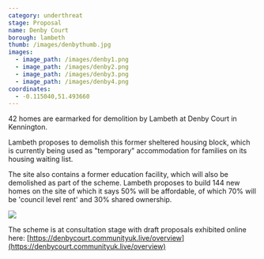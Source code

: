 ```yaml
---
category: underthreat
stage: Proposal 
name: Denby Court 
borough: lambeth
thumb: /images/denbythumb.jpg
images:
  - image_path: /images/denby1.png
  - image_path: /images/denby2.png
  - image_path: /images/denby3.png
  - image_path: /images/denby4.png
coordinates: 
  - -0.115040,51.493660
---
```

42 homes are earmarked for demolition by Lambeth at Denby Court in Kennington.

Lambeth proposes to demolish this former sheltered housing block, which is currently being used as "temporary" accommodation for families on its housing waiting list.

The site also contains a former education facility, which will also be demolished as part of the scheme. Lambeth proposes to build 144 new homes on the site of which it says 50% will be affordable, of which 70% will be 'council level rent' and 30% shared ownership.

<img src="https://d3n8a8pro7vhmx.cloudfront.net/yourshout2/pages/3336/attachments/original/1593791818/map.png?1593791818" class="img-fluid rounded img-thumbnail">

The scheme is at consultation stage with draft proposals exhibited online here: [https://denbycourt.communityuk.live/overview](https://denbycourt.communityuk.live/overview)
